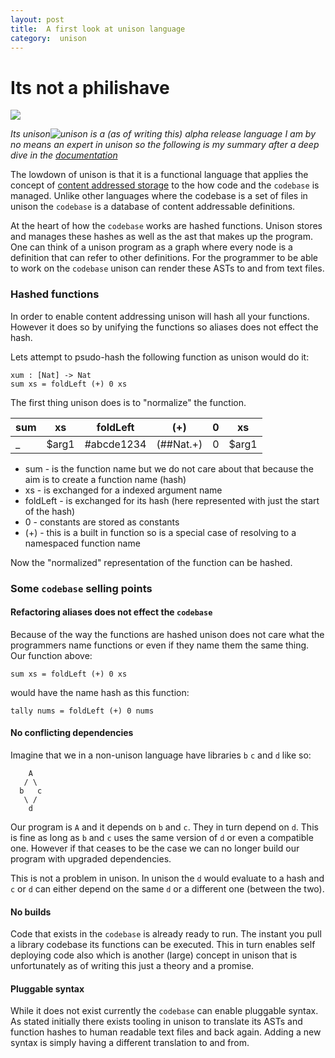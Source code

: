 ```yaml
---
layout: post
title:  A first look at unison language
category:  unison
---
```


# Its not a philishave

![]({{site.baseurl}}/assets/img/unisonlogo.png)

_Its unison![unison](https://www.unisonweb.org) is a (as of writing this) alpha release language_
_I am by no means an expert in unison so the following is my summary after a deep dive in the [documentation](https://www.unisonweb.org/docs)_

The lowdown of unison is that it is a functional language that applies the concept of [content addressed storage](https://en.wikipedia.org/wiki/Content-addressable_storage) to the how
code and the `codebase` is managed. Unlike other languages where the codebase is a set of files in unison the `codebase` is a database of content addressable definitions.

At the heart of how the `codebase` works are hashed functions. Unison stores and manages these hashes as well as the ast that makes up the program.
One can think of a unison program as a graph where every node is a definition that can refer to other definitions. For the programmer to be able
to work on the `codebase` unison can render these ASTs to and from text files.


### Hashed functions

In order to enable content addressing unison will hash all your functions.
However it does so by unifying the functions so aliases does not effect the hash.

Lets attempt to psudo-hash the following function as unison would do it:

```unison
xum : [Nat] -> Nat
sum xs = foldLeft (+) 0 xs
```

The first thing unison does is to "normalize" the function.

| sum | xs    | foldLeft   | (+)       | 0 | xs    |
|-----|-------|------------|-----------|---|-------|
| _   | $arg1 | #abcde1234 | (##Nat.+) | 0 | $arg1 |

- sum      - is the function name but we do not care about that because the aim is to create a function name (hash)
- xs       - is exchanged for a indexed argument name
- foldLeft - is exchanged for its hash (here represented with just the start of the hash)
- 0        - constants are stored as constants
- (+)      - this is a built in function so is a special case of resolving to a namespaced function name

Now the "normalized" representation of the function can be hashed.



### Some `codebase` selling points

#### Refactoring aliases does not effect the `codebase`


Because of the way the functions are hashed unison does not care what the programmers name functions
or even if they name them the same thing. Our function above:

```unison
sum xs = foldLeft (+) 0 xs
```

would have the name hash as this function:

```unison
tally nums = foldLeft (+) 0 nums
```

#### No conflicting dependencies

Imagine that we in a non-unison language have libraries `b` `c` and `d` like so:

```
    A
   / \
  b   c
   \ /
    d
```

Our program is `A` and it depends on `b` and `c`. They in turn depend on `d`.
This is fine as long as `b` and `c` uses the same version of `d` or even a compatible one.
However if that ceases to be the case we can no longer build our program with upgraded dependencies.

This is not a problem in unison. In unison the `d` would evaluate to a hash and `c` or `d` can either depend on
the same `d` or a different one (between the two).


#### No builds

Code that exists in the `codebase` is already ready to run. The instant you pull a library codebase
its functions can be executed. This in turn enables self deploying code also which is another (large) concept in unison
that is unfortunately as of writing this just a theory and a promise.


#### Pluggable syntax

While it does not exist currently the `codebase` can enable pluggable syntax.
As stated initially there exists tooling in unison to translate its ASTs and function hashes
to human readable text files and back again. Adding a new syntax is simply having a different translation to and from.
